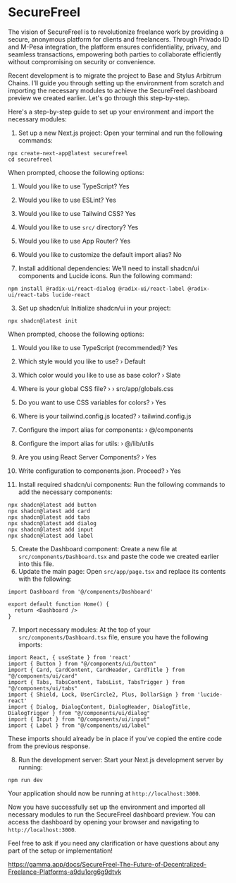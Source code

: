 # SecureFreel
The vision of SecureFreel is to revolutionize freelance work by providing a secure, anonymous platform for clients and freelancers. Through Privado ID and M-Pesa integration, the platform ensures confidentiality, privacy, and seamless transactions, empowering both parties to collaborate efficiently without compromising on security or convenience.

Recent development is to migrate the project to Base and Stylus Arbitrum Chains.
I'll guide you through setting up the environment from scratch and importing the necessary modules to achieve the SecureFreel dashboard preview we created earlier. Let's go through this step-by-step.

Here's a step-by-step guide to set up your environment and import the necessary modules:

1. Set up a new Next.js project:
Open your terminal and run the following commands:

```shellscript
npx create-next-app@latest securefreel
cd securefreel
```

When prompted, choose the following options:

1. Would you like to use TypeScript? Yes
2. Would you like to use ESLint? Yes
3. Would you like to use Tailwind CSS? Yes
4. Would you like to use `src/` directory? Yes
5. Would you like to use App Router? Yes
6. Would you like to customize the default import alias? No



2. Install additional dependencies:
We'll need to install shadcn/ui components and Lucide icons. Run the following command:

```shellscript
npm install @radix-ui/react-dialog @radix-ui/react-label @radix-ui/react-tabs lucide-react
```


3. Set up shadcn/ui:
Initialize shadcn/ui in your project:

```shellscript
npx shadcn@latest init
```

When prompted, choose the following options:

1. Would you like to use TypeScript (recommended)? Yes
2. Which style would you like to use? › Default
3. Which color would you like to use as base color? › Slate
4. Where is your global CSS file? › › src/app/globals.css
5. Do you want to use CSS variables for colors? › Yes
6. Where is your tailwind.config.js located? › tailwind.config.js
7. Configure the import alias for components: › @/components
8. Configure the import alias for utils: › @/lib/utils
9. Are you using React Server Components? › Yes
10. Write configuration to components.json. Proceed? › Yes



4. Install required shadcn/ui components:
Run the following commands to add the necessary components:

```shellscript
npx shadcn@latest add button
npx shadcn@latest add card
npx shadcn@latest add tabs
npx shadcn@latest add dialog
npx shadcn@latest add input
npx shadcn@latest add label
```


5. Create the Dashboard component:
Create a new file at `src/components/Dashboard.tsx` and paste the code we created earlier into this file.
6. Update the main page:
Open `src/app/page.tsx` and replace its contents with the following:

```typescriptreact
import Dashboard from '@/components/Dashboard'

export default function Home() {
  return <Dashboard />
}
```


7. Import necessary modules:
At the top of your `src/components/Dashboard.tsx` file, ensure you have the following imports:

```typescriptreact
import React, { useState } from 'react'
import { Button } from "@/components/ui/button"
import { Card, CardContent, CardHeader, CardTitle } from "@/components/ui/card"
import { Tabs, TabsContent, TabsList, TabsTrigger } from "@/components/ui/tabs"
import { Shield, Lock, UserCircle2, Plus, DollarSign } from 'lucide-react'
import { Dialog, DialogContent, DialogHeader, DialogTitle, DialogTrigger } from "@/components/ui/dialog"
import { Input } from "@/components/ui/input"
import { Label } from "@/components/ui/label"
```

These imports should already be in place if you've copied the entire code from the previous response.


8. Run the development server:
Start your Next.js development server by running:

```shellscript
npm run dev
```

Your application should now be running at `http://localhost:3000`.




Now you have successfully set up the environment and imported all necessary modules to run the SecureFreel dashboard preview. You can access the dashboard by opening your browser and navigating to `http://localhost:3000`.




Feel free to ask if you need any clarification or have questions about any part of the setup or implementation!

https://gamma.app/docs/SecureFreel-The-Future-of-Decentralized-Freelance-Platforms-a9du1org6g9dtvk
